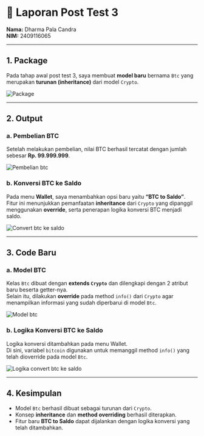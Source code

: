 # 📘 Laporan Post Test 3  
**Nama:** Dharma Pala Candra  
**NIM:** 2409116065  

---

## 1. Package
Pada tahap awal post test 3, saya membuat **model baru** bernama `Btc` yang merupakan **turunan (inheritance)** dari model `Crypto`.  

![Package](https://github.com/user-attachments/assets/ccb42bb4-918f-4132-9e2d-ed7021ed8aa0)  

---

## 2. Output
### a. Pembelian BTC  
Setelah melakukan pembelian, nilai BTC berhasil tercatat dengan jumlah sebesar **Rp. 99.999.999**.  

![Pembelian btc](https://github.com/user-attachments/assets/dcb2976b-c464-42d5-a021-481182003259)  

### b. Konversi BTC ke Saldo  
Pada menu **Wallet**, saya menambahkan opsi baru yaitu **“BTC to Saldo”**.  
Fitur ini menunjukkan pemanfaatan **inheritance** dari `Crypto` yang dipanggil menggunakan **override**, serta penerapan logika konversi BTC menjadi saldo.  

![Convert btc ke saldo](https://github.com/user-attachments/assets/b66e9d01-2adf-45f7-bdea-299d8c02844b)  

---

## 3. Code Baru
### a. Model BTC  
Kelas `Btc` dibuat dengan **extends `Crypto`** dan dilengkapi dengan 2 atribut baru beserta getter-nya.  
Selain itu, dilakukan **override** pada method `info()` dari `Crypto` agar menampilkan informasi yang sudah diperbarui di model `Btc`.  

![Model btc](https://github.com/user-attachments/assets/f34e3f17-92ea-4c3a-816d-148f6ff92998)  

### b. Logika Konversi BTC ke Saldo  
Logika konversi ditambahkan pada menu Wallet.  
Di sini, variabel `bitcoin` digunakan untuk memanggil method `info()` yang telah dioverride pada model `Btc`.  

![Logika convert btc ke saldo](https://github.com/user-attachments/assets/e02ac3aa-17ba-478c-8bf6-83dd88e47254)  

---

## 4. Kesimpulan
- Model `Btc` berhasil dibuat sebagai turunan dari `Crypto`.  
- Konsep **inheritance** dan **method overriding** berhasil diterapkan.  
- Fitur baru **BTC to Saldo** dapat dijalankan dengan logika konversi yang telah ditambahkan.  
